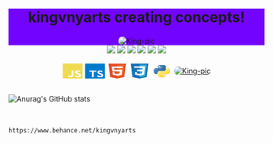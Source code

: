 <div style="background:rgb(114, 3, 255);" align="center">
  <h1>kingvnyarts creating concepts!</h1>
    <img align="center" alt="King-pic" height="500" style="border-radius:50px;" src="https://mir-s3-cdn-cf.behance.net/project_modules/disp/9ffd7b135140567.61e26e8dae88b.png?width=676&height=676">
</div>
<div align="center"> 
  <a href="https://www.youtube.com/channel/UCH3v7ieAodLfcis7FYWl1ww" target="_blank"><img src="https://img.shields.io/badge/YouTube-c400ff?style=for-the-badge&logo=youtube&logoColor=white" target="_blank"></a>
  <a href="https://instagram.com/kingvnyarts" target="_blank"><img src="https://img.shields.io/badge/-Instagram-c400ff?style=for-the-badge&logo=instagram&logoColor=white" target="_blank"></a>
 	<a href="https://www.twitch.tv/ghostvny" target="_blank"><img src="https://img.shields.io/badge/Twitch-c400ff?style=for-the-badge&logo=twitch&logoColor=white" target="_blank"></a>
 <a href="https://www.behance.net/kingvnyarts" target="_blank"><img src="https://img.shields.io/badge/Behance-c400ff?style=for-the-badge&logo=behance&logoColor=white" target="_blank"></a> 
  <a href = "mailto:kingvnyarts@gmail.com"><img src="https://img.shields.io/badge/-Gmail-c400ff?style=for-the-badge&logo=gmail&logoColor=white" target="_blank"></a>
  <a href="https://www.linkedin.com/in/kingvnyarts" target="_blank"><img src="https://img.shields.io/badge/-LinkedIn-c400ff?style=for-the-badge&logo=linkedin&logoColor=white" target="_blank"></a>  
</div>
<div style="display: inline_block" align="center"><br>
  <img align="center" alt="King-Js" height="30" width="40" src="https://raw.githubusercontent.com/devicons/devicon/master/icons/javascript/javascript-plain.svg">
  <img align="center" alt="king-Ts" height="30" width="40" src="https://raw.githubusercontent.com/devicons/devicon/master/icons/typescript/typescript-plain.svg">
  <img align="center" alt="King-HTML" height="30" width="40" src="https://raw.githubusercontent.com/devicons/devicon/master/icons/html5/html5-original.svg">
  <img align="center" alt="King-CSS" height="30" width="40" src="https://raw.githubusercontent.com/devicons/devicon/master/icons/css3/css3-original.svg">
  <img align="center" alt="King-Python" height="30" width="40" src="https://raw.githubusercontent.com/devicons/devicon/master/icons/python/python-original.svg">
  <a href="https://www.kingvnyarts.site" target="_blank"><img align="center" alt="King-pic" height="30" style="border-radius:50px;" src="https://mir-s3-cdn-cf.behance.net/project_modules/disp/e8cf2d128235509.6152417a96e69.png?width=76&height=76"></a> 
  
</div><br/>

![Anurag's GitHub stats](https://github-readme-stats.vercel.app/api?username=kingvnyarts&theme=dark&show_icons=true)

<div style="display: inline_block"><br>
  
    https://www.behance.net/kingvnyarts
  
</div>
